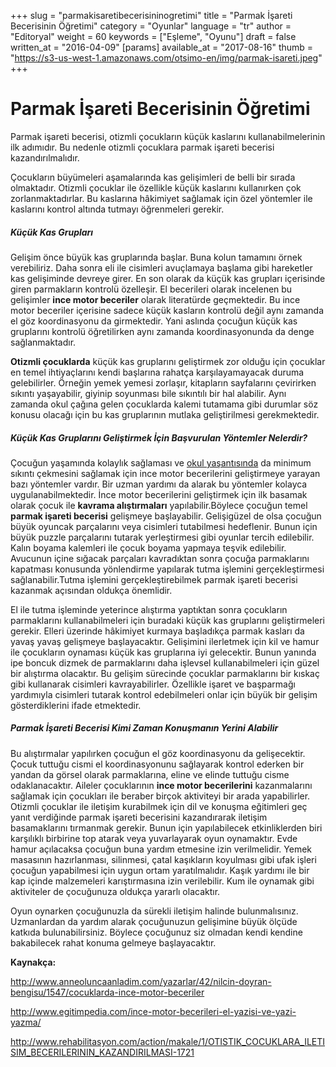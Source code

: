 +++
slug = "parmakisaretibecerisininogretimi"
title = "Parmak İşareti Becerisinin Öğretimi"
category = "Oyunlar"
language = "tr"
author = "Editoryal"
weight = 60
keywords = ["Eşleme", "Oyunu"]
draft = false
written_at = "2016-04-09"
[params]
available_at = "2017-08-16"
thumb = "https://s3-us-west-1.amazonaws.com/otsimo-en/img/parmak-isareti.jpeg"
+++


# Parmak İşareti Becerisinin Öğretimi

Parmak işareti becerisi, otizmli çocukların küçük kaslarını kullanabilmelerinin ilk adımıdır. Bu nedenle otizmli çocuklara parmak işareti becerisi kazandırılmalıdır.

Çocukların büyümeleri aşamalarında kas gelişimleri de belli bir sırada olmaktadır. Otizmli çocuklar ile özellikle küçük kaslarını kullanırken çok zorlanmaktadırlar. Bu kaslarına hâkimiyet sağlamak için özel yöntemler ile kaslarını kontrol altında tutmayı öğrenmeleri gerekir.

##### Küçük Kas Grupları

Gelişim önce büyük kas gruplarında başlar. Buna kolun tamamını örnek verebiliriz. Daha sonra eli ile cisimleri avuçlamaya başlama gibi hareketler kas gelişiminde devreye girer. En son olarak da küçük kas grupları içerisinde giren parmakların kontrolü özelleşir. El becerileri olarak incelenen bu gelişimler **ince motor beceriler** olarak literatürde geçmektedir. Bu ince motor beceriler içerisine sadece küçük kasların kontrolü değil aynı zamanda el göz koordinasyonu da girmektedir. Yani aslında çocuğun küçük kas gruplarını kontrolü öğretilirken aynı zamanda koordinasyonunda da denge sağlanmaktadır.

**Otizmli çocuklarda** küçük kas gruplarını geliştirmek zor olduğu için çocuklar en temel ihtiyaçlarını kendi başlarına rahatça karşılayamayacak duruma gelebilirler. Örneğin yemek yemesi zorlaşır, kitapların sayfalarını çevirirken sıkıntı yaşayabilir, giyinip soyunması bile sıkıntılı bir hal alabilir. Aynı zamanda okul çağına gelen çocuklarda kalemi tutamama gibi durumlar söz konusu olacağı için bu kas gruplarının mutlaka geliştirilmesi gerekmektedir.

##### Küçük Kas Gruplarını Geliştirmek İçin Başvurulan Yöntemler Nelerdir?

Çocuğun yaşamında kolaylık sağlaması ve [okul yaşantısında](/kurum-seciminde-dikkat-edilmesi-gereken-noktalar/) da minimum sıkıntı çekmesini sağlamak için ince motor becerilerini geliştirmeye yarayan bazı yöntemler vardır. Bir uzman yardımı da alarak bu yöntemler kolayca uygulanabilmektedir. İnce motor becerilerini geliştirmek için ilk basamak olarak çocuk ile **kavrama alıştırmaları** yapılabilir.Böylece çocuğun temel **parmak işareti becerisi** gelişmeye başlayabilir. Gelişigüzel de olsa çocuğun büyük oyuncak parçalarını veya cisimleri tutabilmesi hedeflenir. Bunun için büyük puzzle parçalarını tutarak yerleştirmesi gibi oyunlar tercih edilebilir. Kalın boyama kalemleri ile çocuk boyama yapmaya teşvik edilebilir. Avucunun içine sığacak parçaları kavradıktan sonra çocuğa parmaklarını kapatması konusunda yönlendirme yapılarak tutma işlemini gerçekleştirmesi sağlanabilir.Tutma işlemini gerçekleştirebilmek parmak işareti becerisi kazanmak açısından oldukça önemlidir.

El ile tutma işleminde yeterince alıştırma yaptıktan sonra çocukların parmaklarını kullanabilmeleri için buradaki küçük kas gruplarını geliştirmeleri gerekir. Elleri üzerinde hâkimiyet kurmaya başladıkça parmak kasları da yavaş yavaş gelişmeye başlayacaktır. Gelişimini ilerletmek için kil ve hamur ile çocukların oynaması küçük kas gruplarına iyi gelecektir. Bunun yanında ipe boncuk dizmek de parmaklarını daha işlevsel kullanabilmeleri için güzel bir alıştırma olacaktır. Bu gelişim sürecinde çocuklar parmaklarını bir kıskaç gibi kullanarak cisimleri kavrayabilirler. Özellikle işaret ve başparmağı yardımıyla cisimleri tutarak kontrol edebilmeleri onlar için büyük bir gelişim gösterdiklerini ifade etmektedir.


##### Parmak İşareti Becerisi Kimi Zaman Konuşmanın Yerini Alabilir

Bu alıştırmalar yapılırken çocuğun el göz koordinasyonu da gelişecektir. Çocuk tuttuğu cismi el koordinasyonunu sağlayarak kontrol ederken bir yandan da görsel olarak parmaklarına, eline ve elinde tuttuğu cisme odaklanacaktır. Aileler çocuklarının **ince motor becerilerini** kazanmalarını sağlamak için çocukları ile beraber birçok aktiviteyi bir arada yapabilirler. Otizmli çocuklar ile iletişim kurabilmek için dil ve konuşma eğitimleri geç yanıt verdiğinde parmak işareti becerisini kazandırarak iletişim basamaklarını tırmanmak gerekir. Bunun için yapılabilecek etkinliklerden biri karşılıklı birbirine top atarak veya yuvarlayarak oyun oynamaktır. Evde hamur açılacaksa çocuğun buna yardım etmesine izin verilmelidir. Yemek masasının hazırlanması, silinmesi, çatal kaşıkların koyulması gibi ufak işleri çocuğun yapabilmesi için uygun ortam yaratılmalıdır. Kaşık yardımı ile bir kap içinde malzemeleri karıştırmasına izin verilebilir. Kum ile oynamak gibi aktiviteler de çocuğunuza oldukça yararlı olacaktır.

Oyun oynarken çocuğunuzla da sürekli iletişim halinde bulunmalısınız. Uzmanlardan da yardım alarak çocuğunuzun gelişimine büyük ölçüde katkıda bulunabilirsiniz. Böylece çocuğunuz siz olmadan kendi kendine bakabilecek rahat konuma gelmeye başlayacaktır.

**Kaynakça:**

http://www.anneoluncaanladim.com/yazarlar/42/nilcin-doyran-bengisu/1547/cocuklarda-ince-motor-beceriler

http://www.egitimpedia.com/ince-motor-becerileri-el-yazisi-ve-yazi-yazma/

http://www.rehabilitasyon.com/action/makale/1/OTISTIK_COCUKLARA_ILETISIM_BECERILERININ_KAZANDIRILMASI-1721
